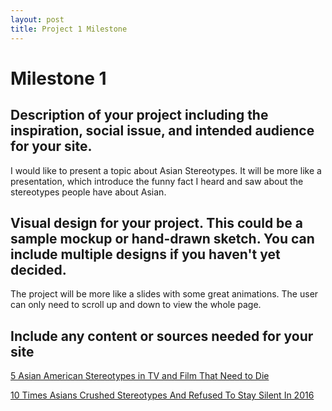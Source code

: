 ```yaml
---
layout: post
title: Project 1 Milestone
---
```


# Milestone 1

## Description of your project including the inspiration, social issue, and intended audience for your site.
I would like to present a topic about Asian Stereotypes. It will be more like a presentation, which introduce the funny fact I heard and saw about the stereotypes people have about Asian.

## Visual design for your project. This could be a sample mockup or hand-drawn sketch. You can include multiple designs if you haven't yet decided.
The project will be more like a slides with some great animations. The user can only need to scroll up and down to view the whole page. 

## Include any content or sources needed for your site

[5 Asian American Stereotypes in TV and Film That Need to Die](https://www.thoughtco.com/asian-american-stereotypes-in-t-film-2834652)

[10 Times Asians Crushed Stereotypes And Refused To Stay Silent In 2016](http://www.huffingtonpost.com/entry/8-times-asian-americans-obliterated-stereotypes-and-refused-to-stay-silent-in-2016_us_5852c4a8e4b054eeaea209fa)
